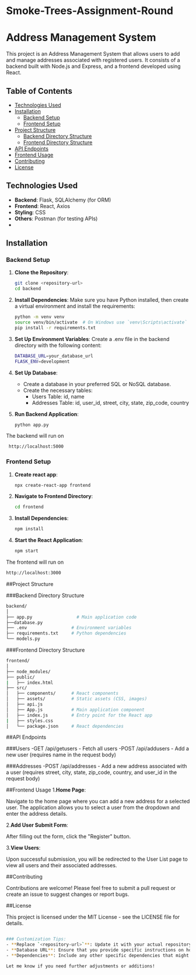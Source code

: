 # Smoke-Trees-Assignment-Round

# Address Management System

This project is an Address Management System that allows users to add and manage addresses associated with registered users. It consists of a backend built with Node.js and Express, and a frontend developed using React.

## Table of Contents
- [Technologies Used](#technologies-used)
- [Installation](#installation)
  - [Backend Setup](#backend-setup)
  - [Frontend Setup](#frontend-setup)
- [Project Structure](#project-structure)
  - [Backend Directory Structure](#backend-directory-structure)
  - [Frontend Directory Structure](#frontend-directory-structure)
- [API Endpoints](#api-endpoints)
- [Frontend Usage](#frontend-usage)
- [Contributing](#contributing)
- [License](#license)

## Technologies Used
- **Backend**: Flask, SQLAlchemy (for ORM)
- **Frontend**: React, Axios
- **Styling**: CSS
- **Others**: Postman (for testing APIs)
- 
## Installation

### Backend Setup
1. **Clone the Repository**:
   ```bash
   git clone <repository-url>
   cd backend

2. **Install Dependencies**: Make sure you have Python installed, then create a virtual environment and install the requirements:
   ```bash
   python -m venv venv
   source venv/bin/activate  # On Windows use `venv\Scripts\activate`
   pip install -r requirements.txt

3. **Set Up Environment Variables**: Create a .env file in the backend directory with the following content:
   ```bash
   DATABASE_URL=your_database_url
   FLASK_ENV=development


4. **Set Up Database**:
   - Create a database in your preferred SQL or NoSQL database.
   - Create the necessary tables:
     - Users Table: id, name
     - Addresses Table: id, user_id, street, city, state, zip_code, country

5. **Run Backend Application**:
   ```bash
   python app.py

  The backend will run on 
  ```bash
   http://localhost:5000
  ```

### Frontend Setup
1. **Create react app**:
   ```bash
   npx create-react-app frontend

2. **Navigate to Frontend Directory**:
   ```bash
   cd frontend

3. **Install Dependencies**:
   ```bash
   npm install

4. **Start the React Application**:
   ```bash
   npm start

The frontend will run on
```bash
http://localhost:3000
```

##Project Structure

###Backend Directory Structure

```bash
backend/
│
├── app.py                 # Main application code
├──database.py
├── .env                 # Environment variables
├── requirements.txt     # Python dependencies
└── models.py
```

###Frontend Directory Structure

```bash
frontend/
│
├── node_modules/
├── public/
|   ├── index.html
├── src/
│   ├── components/      # React components
│   ├── assets/          # Static assets (CSS, images)
│   ├── api.js
│   ├── App.js           # Main application component
│   ├── index.js         # Entry point for the React app
|   ├── styles.css
│   └── package.json     # React dependencies
```

##API Endpoints

###Users
-GET /api/getusers - Fetch all users
-POST /api/addusers - Add a new user (requires name in the request body)

###Addresses
-POST /api/addresses - Add a new address associated with a user (requires street, city, state, zip_code, country, and user_id in the request body)

##Frontend Usage
1.**Home Page**:

Navigate to the home page where you can add a new address for a selected user.
The application allows you to select a user from the dropdown and enter the address details.

2.**Add User Submit Form**:

After filling out the form, click the "Register" button.

3.**View Users**:

Upon successful submission, you will be redirected to the User List page to view all users and their associated addresses.

##Contributing

Contributions are welcome! Please feel free to submit a pull request or create an issue to suggest changes or report bugs.

##License

This project is licensed under the MIT License - see the LICENSE file for details.
```bash

### Customization Tips:
- **Replace `<repository-url>`**: Update it with your actual repository URL.
- **Database URL**: Ensure that you provide specific instructions on how to set up the database URL in the `.env` file.
- **Dependencies**: Include any other specific dependencies that might be relevant for your Flask project.

Let me know if you need further adjustments or additions!
```


